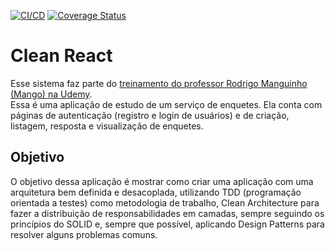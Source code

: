 [![CI/CD](https://github.com/matheusroika/clean-react/actions/workflows/ci-cd.yml/badge.svg)](https://github.com/matheusroika/clean-react/actions/workflows/ci-cd.yml "CI/CD Status") [![Coverage Status](https://codecov.io/gh/matheusroika/clean-react/branch/main/graph/badge.svg?token=GZAW4FDTBB)](https://codecov.io/gh/matheusroika/clean-react "Coverage Status")

# **Clean React**

Esse sistema faz parte do [treinamento do professor Rodrigo Manguinho (Mango) na Udemy](https://www.udemy.com/course/react-com-mango/?referralCode=552F88858EAE76346C8B). <br/>
Essa é uma aplicação de estudo de um serviço de enquetes. Ela conta com páginas de autenticação (registro e login de usuários) e de criação, listagem, resposta e visualização de enquetes.


## Objetivo

O objetivo dessa aplicação é mostrar como criar uma aplicação com uma arquitetura bem definida e desacoplada, utilizando TDD (programação orientada a testes) como metodologia de trabalho, Clean Architecture para fazer a distribuição de responsabilidades em camadas, sempre seguindo os princípios do SOLID e, sempre que possível, aplicando Design Patterns para resolver alguns problemas comuns.
